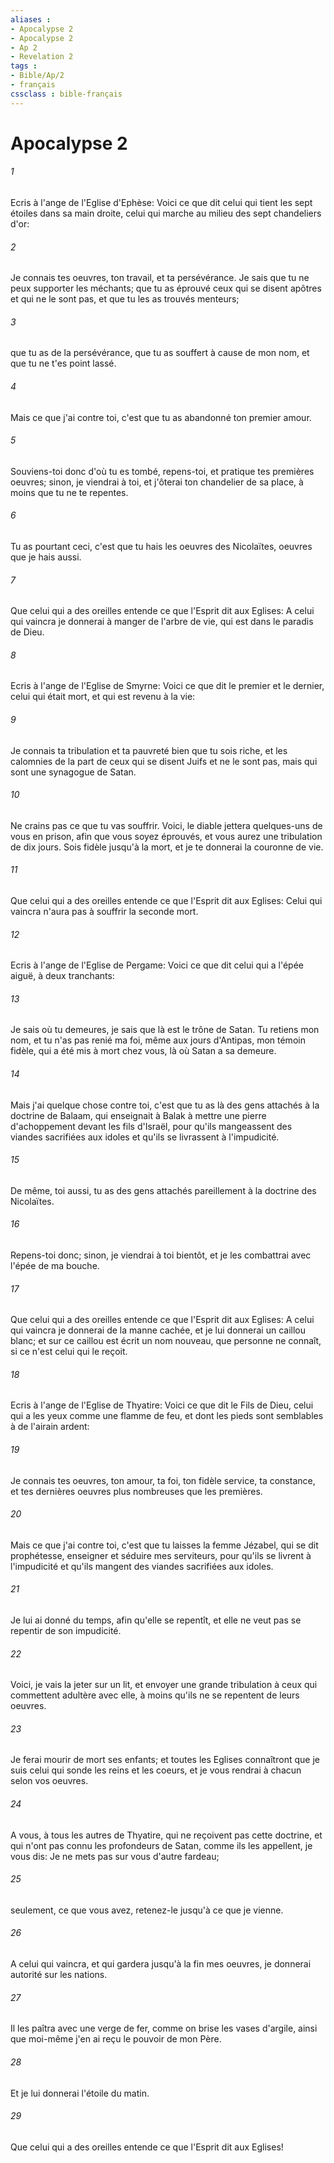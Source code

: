 ```yaml
---
aliases : 
- Apocalypse 2
- Apocalypse 2
- Ap 2
- Revelation 2
tags : 
- Bible/Ap/2
- français
cssclass : bible-français
---
```


# Apocalypse 2

###### 1
Ecris à l'ange de l'Eglise d'Ephèse: Voici ce que dit celui qui tient les sept étoiles dans sa main droite, celui qui marche au milieu des sept chandeliers d'or:
###### 2
Je connais tes oeuvres, ton travail, et ta persévérance. Je sais que tu ne peux supporter les méchants; que tu as éprouvé ceux qui se disent apôtres et qui ne le sont pas, et que tu les as trouvés menteurs;
###### 3
que tu as de la persévérance, que tu as souffert à cause de mon nom, et que tu ne t'es point lassé.
###### 4
Mais ce que j'ai contre toi, c'est que tu as abandonné ton premier amour.
###### 5
Souviens-toi donc d'où tu es tombé, repens-toi, et pratique tes premières oeuvres; sinon, je viendrai à toi, et j'ôterai ton chandelier de sa place, à moins que tu ne te repentes.
###### 6
Tu as pourtant ceci, c'est que tu hais les oeuvres des Nicolaïtes, oeuvres que je hais aussi.
###### 7
Que celui qui a des oreilles entende ce que l'Esprit dit aux Eglises: A celui qui vaincra je donnerai à manger de l'arbre de vie, qui est dans le paradis de Dieu.
###### 8
Ecris à l'ange de l'Eglise de Smyrne: Voici ce que dit le premier et le dernier, celui qui était mort, et qui est revenu à la vie:
###### 9
Je connais ta tribulation et ta pauvreté bien que tu sois riche, et les calomnies de la part de ceux qui se disent Juifs et ne le sont pas, mais qui sont une synagogue de Satan.
###### 10
Ne crains pas ce que tu vas souffrir. Voici, le diable jettera quelques-uns de vous en prison, afin que vous soyez éprouvés, et vous aurez une tribulation de dix jours. Sois fidèle jusqu'à la mort, et je te donnerai la couronne de vie.
###### 11
Que celui qui a des oreilles entende ce que l'Esprit dit aux Eglises: Celui qui vaincra n'aura pas à souffrir la seconde mort.
###### 12
Ecris à l'ange de l'Eglise de Pergame: Voici ce que dit celui qui a l'épée aiguë, à deux tranchants:
###### 13
Je sais où tu demeures, je sais que là est le trône de Satan. Tu retiens mon nom, et tu n'as pas renié ma foi, même aux jours d'Antipas, mon témoin fidèle, qui a été mis à mort chez vous, là où Satan a sa demeure.
###### 14
Mais j'ai quelque chose contre toi, c'est que tu as là des gens attachés à la doctrine de Balaam, qui enseignait à Balak à mettre une pierre d'achoppement devant les fils d'Israël, pour qu'ils mangeassent des viandes sacrifiées aux idoles et qu'ils se livrassent à l'impudicité.
###### 15
De même, toi aussi, tu as des gens attachés pareillement à la doctrine des Nicolaïtes.
###### 16
Repens-toi donc; sinon, je viendrai à toi bientôt, et je les combattrai avec l'épée de ma bouche.
###### 17
Que celui qui a des oreilles entende ce que l'Esprit dit aux Eglises: A celui qui vaincra je donnerai de la manne cachée, et je lui donnerai un caillou blanc; et sur ce caillou est écrit un nom nouveau, que personne ne connaît, si ce n'est celui qui le reçoit.
###### 18
Ecris à l'ange de l'Eglise de Thyatire: Voici ce que dit le Fils de Dieu, celui qui a les yeux comme une flamme de feu, et dont les pieds sont semblables à de l'airain ardent:
###### 19
Je connais tes oeuvres, ton amour, ta foi, ton fidèle service, ta constance, et tes dernières oeuvres plus nombreuses que les premières.
###### 20
Mais ce que j'ai contre toi, c'est que tu laisses la femme Jézabel, qui se dit prophétesse, enseigner et séduire mes serviteurs, pour qu'ils se livrent à l'impudicité et qu'ils mangent des viandes sacrifiées aux idoles.
###### 21
Je lui ai donné du temps, afin qu'elle se repentît, et elle ne veut pas se repentir de son impudicité.
###### 22
Voici, je vais la jeter sur un lit, et envoyer une grande tribulation à ceux qui commettent adultère avec elle, à moins qu'ils ne se repentent de leurs oeuvres.
###### 23
Je ferai mourir de mort ses enfants; et toutes les Eglises connaîtront que je suis celui qui sonde les reins et les coeurs, et je vous rendrai à chacun selon vos oeuvres.
###### 24
A vous, à tous les autres de Thyatire, qui ne reçoivent pas cette doctrine, et qui n'ont pas connu les profondeurs de Satan, comme ils les appellent, je vous dis: Je ne mets pas sur vous d'autre fardeau;
###### 25
seulement, ce que vous avez, retenez-le jusqu'à ce que je vienne.
###### 26
A celui qui vaincra, et qui gardera jusqu'à la fin mes oeuvres, je donnerai autorité sur les nations.
###### 27
Il les paîtra avec une verge de fer, comme on brise les vases d'argile, ainsi que moi-même j'en ai reçu le pouvoir de mon Père.
###### 28
Et je lui donnerai l'étoile du matin.
###### 29
Que celui qui a des oreilles entende ce que l'Esprit dit aux Eglises!
